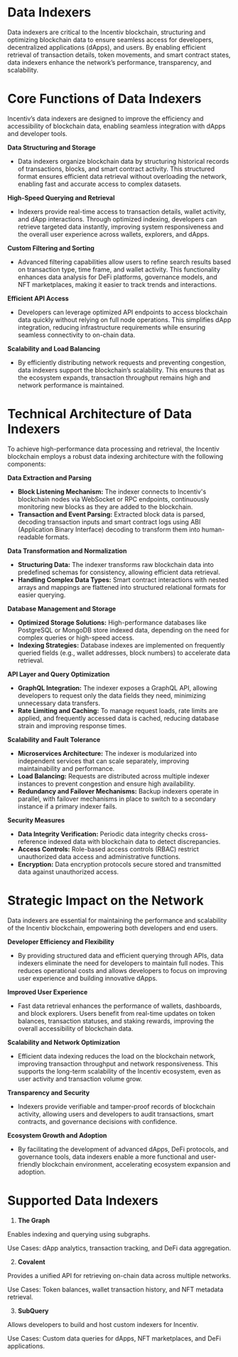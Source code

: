


# Data Indexers

Data indexers are critical to the Incentiv blockchain, structuring and optimizing blockchain data to ensure seamless access for developers, decentralized applications (dApps), and users. By enabling efficient retrieval of transaction details, token movements, and smart contract states, data indexers enhance the network’s performance, transparency, and scalability.

# Core Functions of Data Indexers

Incentiv’s data indexers are designed to improve the efficiency and accessibility of blockchain data, enabling seamless integration with dApps and developer tools.

**Data Structuring and Storage**

* Data indexers organize blockchain data by structuring historical records of transactions, blocks, and smart contract activity. This structured format ensures efficient data retrieval without overloading the network, enabling fast and accurate access to complex datasets.

**High-Speed Querying and Retrieval**

* Indexers provide real-time access to transaction details, wallet activity, and dApp interactions. Through optimized indexing, developers can retrieve targeted data instantly, improving system responsiveness and the overall user experience across wallets, explorers, and dApps.

**Custom Filtering and Sorting**

* Advanced filtering capabilities allow users to refine search results based on transaction type, time frame, and wallet activity. This functionality enhances data analysis for DeFi platforms, governance models, and NFT marketplaces, making it easier to track trends and interactions.

**Efficient API Access**

* Developers can leverage optimized API endpoints to access blockchain data quickly without relying on full node operations. This simplifies dApp integration, reducing infrastructure requirements while ensuring seamless connectivity to on-chain data.

**Scalability and Load Balancing**

* By efficiently distributing network requests and preventing congestion, data indexers support the blockchain’s scalability. This ensures that as the ecosystem expands, transaction throughput remains high and network performance is maintained.

# Technical Architecture of Data Indexers

To achieve high-performance data processing and retrieval, the Incentiv blockchain employs a robust data indexing architecture with the following components:

**Data Extraction and Parsing**

* **Block Listening Mechanism:** The indexer connects to Incentiv's blockchain nodes via WebSocket or RPC endpoints, continuously monitoring new blocks as they are added to the blockchain.
* **Transaction and Event Parsing:** Extracted block data is parsed, decoding transaction inputs and smart contract logs using ABI (Application Binary Interface) decoding to transform them into human-readable formats.

**Data Transformation and Normalization**

* **Structuring Data:** The indexer transforms raw blockchain data into predefined schemas for consistency, allowing efficient data retrieval.
* **Handling Complex Data Types:** Smart contract interactions with nested arrays and mappings are flattened into structured relational formats for easier querying.

**Database Management and Storage**

* **Optimized Storage Solutions:** High-performance databases like PostgreSQL or MongoDB store indexed data, depending on the need for complex queries or high-speed access.
* **Indexing Strategies:** Database indexes are implemented on frequently queried fields (e.g., wallet addresses, block numbers) to accelerate data retrieval.

**API Layer and Query Optimization**

* **GraphQL Integration:** The indexer exposes a GraphQL API, allowing developers to request only the data fields they need, minimizing unnecessary data transfers.
* **Rate Limiting and Caching:** To manage request loads, rate limits are applied, and frequently accessed data is cached, reducing database strain and improving response times.

**Scalability and Fault Tolerance**

* **Microservices Architecture:** The indexer is modularized into independent services that can scale separately, improving maintainability and performance.
* **Load Balancing:** Requests are distributed across multiple indexer instances to prevent congestion and ensure high availability.
* **Redundancy and Failover Mechanisms:** Backup indexers operate in parallel, with failover mechanisms in place to switch to a secondary instance if a primary indexer fails.

**Security Measures**

* **Data Integrity Verification:**  Periodic data integrity checks cross-reference indexed data with blockchain data to detect discrepancies.
* **Access Controls:** Role-based access controls (RBAC) restrict unauthorized data access and administrative functions.
* **Encryption:** Data encryption protocols secure stored and transmitted data against unauthorized access.



# Strategic Impact on the Network

Data indexers are essential for maintaining the performance and scalability of the Incentiv blockchain, empowering both developers and end users.

**Developer Efficiency and Flexibility**

* By providing structured data and efficient querying through APIs, data indexers eliminate the need for developers to maintain full nodes. This reduces operational costs and allows developers to focus on improving user experience and building innovative dApps.

**Improved User Experience**

* Fast data retrieval enhances the performance of wallets, dashboards, and block explorers. Users benefit from real-time updates on token balances, transaction statuses, and staking rewards, improving the overall accessibility of blockchain data.


**Scalability and Network Optimization**

* Efficient data indexing reduces the load on the blockchain network, improving transaction throughput and network responsiveness. This supports the long-term scalability of the Incentiv ecosystem, even as user activity and transaction volume grow.

**Transparency and Security**

* Indexers provide verifiable and tamper-proof records of blockchain activity, allowing users and developers to audit transactions, smart contracts, and governance decisions with confidence.

**Ecosystem Growth and Adoption**

* By facilitating the development of advanced dApps, DeFi protocols, and governance tools, data indexers enable a more functional and user-friendly blockchain environment, accelerating ecosystem expansion and adoption.

# Supported Data Indexers

1. **The Graph**

Enables indexing and querying using subgraphs.

Use Cases: dApp analytics, transaction tracking, and DeFi data aggregation.

2. **Covalent**

Provides a unified API for retrieving on-chain data across multiple networks.

Use Cases: Token balances, wallet transaction history, and NFT metadata retrieval.

3. **SubQuery**

Allows developers to build and host custom indexers for Incentiv.

Use Cases: Custom data queries for dApps, NFT marketplaces, and DeFi applications.

          